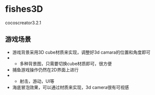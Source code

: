 # fishes3D
cocoscreator3.2.1
## 游戏场景
- 游戏背景采用3D cube材质来实现，调整好3d camara的位置和角度即可
- - 多种背景图，只需要切换cube材质即可，很方便
- 捕鱼游戏操作仍然在2D界面上进行
- - 射击，游动，UI等
- 海底冒泡效果，可以通过材质来实现，3d camera很有可视感



